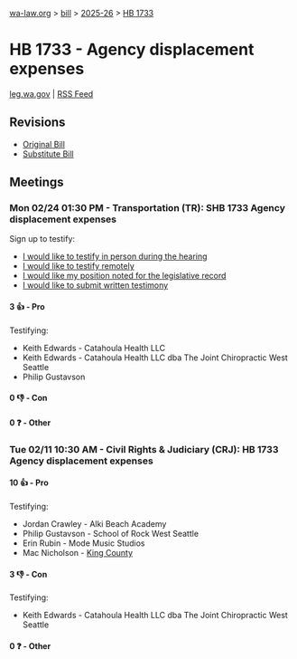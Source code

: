 [wa-law.org](/) > [bill](/bill/) > [2025-26](/bill/2025-26/) > [HB 1733](/bill/2025-26/hb/1733/)

# HB 1733 - Agency displacement expenses
[leg.wa.gov](https://app.leg.wa.gov/billsummary?BillNumber=1733&Year=2025&Initiative=false) | [RSS Feed](./rss.xml)

## Revisions
* [Original Bill](1/)
* [Substitute Bill](S/)

## Meetings
### Mon 02/24 01:30 PM - Transportation (TR): SHB 1733 Agency displacement expenses
Sign up to testify:
* [I would like to testify in person during the hearing](https://app.leg.wa.gov/csi/Testifier/Add?chamber=House&mId=32901&aId=164830&caId=26085&tId=1)
* [I would like to testify remotely](https://app.leg.wa.gov/csi/Testifier/Add?chamber=House&mId=32901&aId=164830&caId=26085&tId=2)
* [I would like my position noted for the legislative record](https://app.leg.wa.gov/csi/Testifier/Add?chamber=House&mId=32901&aId=164830&caId=26085&tId=3)
* [I would like to submit written testimony](https://app.leg.wa.gov/csi/Testifier/Add?chamber=House&mId=32901&aId=164830&caId=26085&tId=4)

#### 3 👍 - Pro
Testifying:
* Keith Edwards - Catahoula Health LLC
* Keith Edwards - Catahoula Health LLC dba The Joint Chiropractic West Seattle
* Philip Gustavson

#### 0 👎 - Con

#### 0 ❓ - Other

### Tue 02/11 10:30 AM - Civil Rights & Judiciary (CRJ): HB 1733 Agency displacement expenses
#### 10 👍 - Pro
Testifying:
* Jordan Crawley - Alki Beach Academy
* Philip Gustavson - School of Rock West Seattle
* Erin Rubin - Mode Music Studios
* Mac Nicholson - [King County](/org/king_county/)

#### 3 👎 - Con
Testifying:
* Keith Edwards - Catahoula Health LLC dba The Joint Chiropractic West Seattle

#### 0 ❓ - Other
